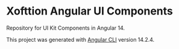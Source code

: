# Xofttion Angular UI Components

Repository for UI Kit Components in Angular 14.

This project was generated with [Angular CLI](https://github.com/angular/angular-cli) version 14.2.4.